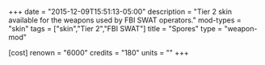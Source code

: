 +++
date = "2015-12-09T15:51:13-05:00"
description = "Tier 2 skin available for the weapons used by FBI SWAT operators."
mod-types = "skin"
tags = ["skin","Tier 2","FBI SWAT"]
title = "Spores"
type = "weapon-mod"

[cost]
  renown = "6000"
  credits = "180"
  units = ""
+++

